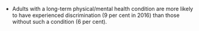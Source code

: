 -   Adults with a long-term physical/mental health condition are more
    likely to have experienced discrimination (9 per cent in 2016) than
    those without such a condition (6 per cent).

